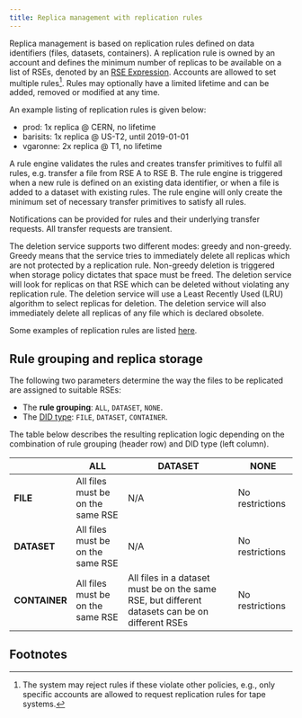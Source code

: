 ```yaml
---
title: Replica management with replication rules
---
```


Replica management is based on replication rules defined on data identifiers
(files, datasets, containers). A replication rule is owned by an account and
defines the minimum number of replicas to be available on a list of RSEs,
denoted by an [RSE Expression](rse_expressions.md).  Accounts are allowed to set
multiple rules[^1]. Rules may optionally have a limited lifetime and can be
added, removed or modified at any time.

An example listing of replication rules is given below:

- prod: 1x replica @ CERN, no lifetime
- barisits: 1x replica @ US-T2, until 2019-01-01
- vgaronne: 2x replica @ T1, no lifetime

A rule engine validates the rules and creates transfer primitives to fulfil all
rules, e.g. transfer a file from RSE A to RSE B. The rule engine is triggered
when a new rule is defined on an existing data identifier, or when a file is
added to a dataset with existing rules.  The rule engine will only create the
minimum set of necessary transfer primitives to satisfy all rules.

Notifications can be provided for rules and their underlying transfer
requests. All transfer requests are transient.

The deletion service supports two different modes: greedy and non-greedy. Greedy
means that the service tries to immediately delete all replicas which are not
protected by a replication rule. Non-greedy deletion is triggered when storage
policy dictates that space must be freed. The deletion service will look for
replicas on that RSE which can be deleted without violating any replication
rule. The deletion service will use a Least Recently Used (LRU) algorithm to
select replicas for deletion. The deletion service will also immediately delete
all replicas of any file which is declared obsolete.

Some examples of replication rules are listed
[here](replication_rules_examples.md).

## Rule grouping and replica storage
The following two parameters determine the way the files to be replicated
are assigned to suitable RSEs:
- The **rule grouping**: `ALL`, `DATASET`, `NONE`.
- The [DID type](file_dataset_container.md): `FILE`, `DATASET`, `CONTAINER`.

The table below describes the resulting replication logic
depending on the combination of rule grouping (header row) and DID type (left column).


|               	| **ALL**                                               	| **DATASET**                                                                                     	| **NONE**        	|
|---------------	|-------------------------------------------------------	|-------------------------------------------------------------------------------------------------	|-----------------	|
| **FILE**      	| All files must be on the same RSE                     	| N/A                                                                                             	| No restrictions 	|
| **DATASET**   	| All files must be on the same RSE                     	| N/A                                                                                             	| No restrictions 	|
| **CONTAINER** 	| All files must be on the same RSE 	| All files in a dataset must be on the same RSE, but different datasets can be on different RSEs 	| No restrictions 	|


## Footnotes

[^1]: The system may reject rules if these violate other policies, e.g., only
    specific accounts are allowed to request replication rules for tape systems.

